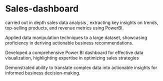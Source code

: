 # Sales-dashboard
carried out in depth sales data analysis , extracting key insights on trends, top-selling products, and revenue metrics using PowerBI.

Applied data manipulation techniques to a large dataset, showcasing proficiency in deriving actionable business recommendations. 

Developed a comprehensive Power BI dashboard for effective data visualization, highlighting 
expertise in optimizing sales strategies

Demonstrated ability to translate complex data into actionable insights for informed business decision-making.
